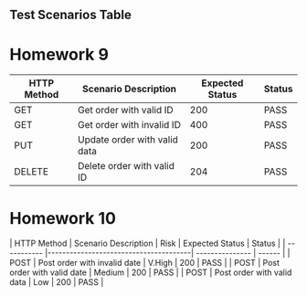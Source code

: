 ## Test Scenarios Table

# Homework 9

| HTTP Method | Scenario Description              | Expected Status | Status |
| ----------- |-----------------------------------| --------------- | ------ |
| GET         | Get order with valid ID           | 200             | PASS   |
| GET         | Get order with invalid ID         | 400             | PASS   |
| PUT         | Update order with valid data      | 200             | PASS   |
| DELETE      | Delete order with valid ID        | 204             | PASS   |


# Homework 10

| HTTP Method | Scenario Description         | Risk   | Expected Status | Status |
| ----------- |---------------------------------------| --------------- | ------ |
| POST        | Post order with invalid date | V.High | 200             | PASS   |
| POST        | Post order with valid date   | Medium | 200             | PASS   |
| POST        | Post order with valid data   | Low    | 200             | PASS   |
